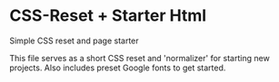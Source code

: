# CSS-Reset + Starter Html 
Simple CSS reset and page starter 

This file serves as a short CSS reset and 'normalizer' for starting new projects. Also includes preset Google fonts to get started. 

